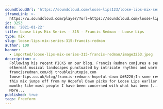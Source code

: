 ```yaml
---
soundCloudUrl: 'https://soundcloud.com/loose-lips123/loose-lips-mix-series-315-francis-redman'
iframeLink: >-
  https://w.soundcloud.com/player/?url=https://soundcloud.com/loose-lips123/loose-lips-mix-series-315-francis-redman&color=00aabb&auto_play=false&hide_related=false&show_comments=true&show_user=true&show_reposts=false
id: 3253
date: '2021-01-22'
title: Loose Lips Mix Series - 315 - Francis Redman - Loose Lips
type: mix
slug: loose-lips-mix-series-315-francis-redman
author: 100
banner:
  - imported/loose-lips-mix-series-315-francis-redman/image3253.jpeg
description: >-
  Following his recent PICKS on our blog, Francis Redman conjures a series of
  ethereal musical landscapes punctuated by intricate rhythms and warm grooves!
  francisredman.com/dj troubleinutopia.com
  loose-lips.co.uk/blog/francis-redmans-hopeful-dawn &#8220;In some respects
  this mix jumps off from my Hopeful Dawn picks for Loose Lips earlier this
  month; like most people I have been concerned with what has been [...]Read
  More...
published: true
tags: Freeform
---
```

